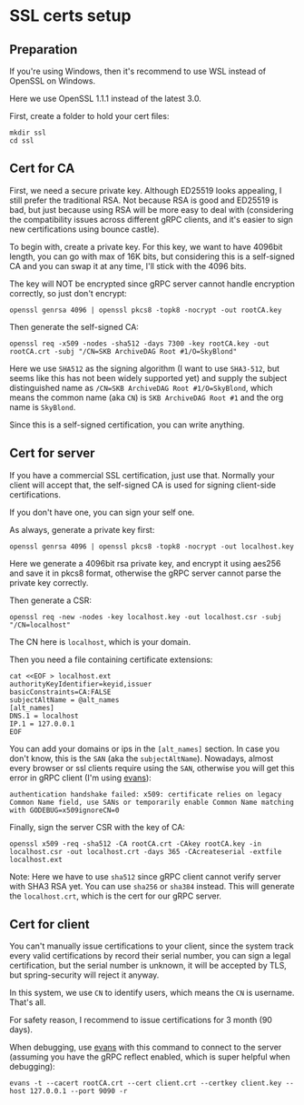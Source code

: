 # SSL certs setup

## Preparation

If you're using Windows, then it's recommend to use WSL instead of OpenSSL on Windows.

Here we use OpenSSL 1.1.1 instead of the latest 3.0.

First, create a folder to hold your cert files:

```shell
mkdir ssl
cd ssl
```

## Cert for CA

First, we need a secure private key. Although ED25519 looks appealing, I still prefer the traditional RSA. Not because
RSA is good and ED25519 is bad, but just because using RSA will be more easy to deal with (considering the compatibility
issues across different gRPC clients, and it's easier to sign new certifications using bounce castle).

To begin with, create a private key. For this key, we want to have 4096bit length, you can go with max of 16K bits, but
considering this is a self-signed CA and you can swap it at any time, I'll stick with the 4096 bits.

The key will NOT be encrypted since gRPC server cannot handle encryption correctly, so just don't encrypt:

```shell
openssl genrsa 4096 | openssl pkcs8 -topk8 -nocrypt -out rootCA.key
```

Then generate the self-signed CA:

```shell
openssl req -x509 -nodes -sha512 -days 7300 -key rootCA.key -out rootCA.crt -subj "/CN=SKB ArchiveDAG Root #1/O=SkyBlond"
```

Here we use `SHA512` as the signing algorithm (I want to use `SHA3-512`, but seems like this has not been widely
supported yet) and supply the subject distinguished name as `/CN=SKB ArchiveDAG Root #1/O=SkyBlond`, which means the
common name (aka `CN`)
is `SKB ArchiveDAG Root #1` and the org name is `SkyBlond`.

Since this is a self-signed certification, you can write anything.

## Cert for server

If you have a commercial SSL certification, just use that. Normally your client will accept that, the self-signed CA is
used for signing client-side certifications.

If you don't have one, you can sign your self one.

As always, generate a private key first:

```shell
openssl genrsa 4096 | openssl pkcs8 -topk8 -nocrypt -out localhost.key
```

Here we generate a 4096bit rsa private key, and encrypt it using aes256 and save it in pkcs8 format, otherwise the gRPC
server cannot parse the private key correctly.

Then generate a CSR:

```shell
openssl req -new -nodes -key localhost.key -out localhost.csr -subj "/CN=localhost"
```

The CN here is `localhost`, which is your domain.

Then you need a file containing certificate extensions:

```shell
cat <<EOF > localhost.ext
authorityKeyIdentifier=keyid,issuer
basicConstraints=CA:FALSE
subjectAltName = @alt_names
[alt_names]
DNS.1 = localhost
IP.1 = 127.0.0.1
EOF
```

You can add your domains or ips in the `[alt_names]` section. In case you don't know, this is the `SAN` (aka
the `subjectAltName`). Nowadays, almost every browser or ssl clients require using the `SAN`, otherwise you will get
this error in gRPC client (I'm using [evans](https://github.com/ktr0731/evans)):

```
authentication handshake failed: x509: certificate relies on legacy Common Name field, use SANs or temporarily enable Common Name matching with GODEBUG=x509ignoreCN=0
```

Finally, sign the server CSR with the key of CA:

```shell
openssl x509 -req -sha512 -CA rootCA.crt -CAkey rootCA.key -in localhost.csr -out localhost.crt -days 365 -CAcreateserial -extfile localhost.ext
```

Note: Here we have to use `sha512` since gRPC client cannot verify server with SHA3 RSA yet. You can use `sha256`
or `sha384` instead. This will generate the `localhost.crt`, which is the cert for our gRPC server.

## Cert for client

You can't manually issue certifications to your client, since the system track every valid certifications by record
their serial number, you can sign a legal certification, but the serial number is unknown, it will be accepted by TLS,
but spring-security will reject it anyway.

In this system, we use `CN` to identify users, which means the `CN` is username. That's all.

For safety reason, I recommend to issue certifications for 3 month (90 days).

When debugging, use [evans](https://github.com/ktr0731/evans) with this command to connect to the server (assuming you
have the gRPC reflect enabled, which is super helpful when debugging):

```shell
evans -t --cacert rootCA.crt --cert client.crt --certkey client.key --host 127.0.0.1 --port 9090 -r
```
